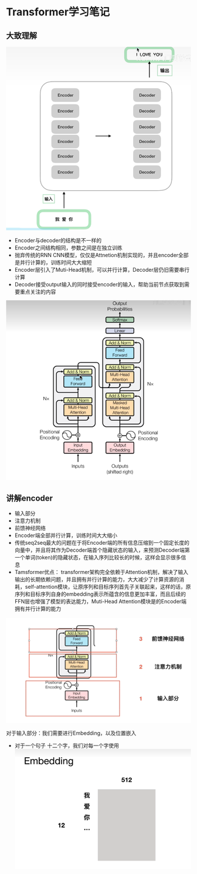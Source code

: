 # Transformer学习笔记

## 大致理解


![图 0](../images/56342025cfc208a9c3f49e4562b212b38df3ddfb3292d2ca2b71aa8848b2ed16.png)  


* Encoder与decoder的结构是不一样的
* Encoder之间结构相同，参数之间是在独立训练
* 抛弃传统的RNN CNN模型，仅仅是Attnetion机制实现的，并且encoder全部是并行计算的，训练时间大大缩短
* Encoder层引入了Muti-Head机制，可以并行计算，Decoder层仍旧需要串行计算
* Decoder接受output输入的同时接受encoder的输入，帮助当前节点获取到需要重点关注的内容

![图 1](../images/b74b8ff346dc51ed028c9daa41c649bcd273ef889299befcc76d71b2bc91b823.png)  

## 讲解encoder

* 输入部分
* 注意力机制
* 前馈神经网络
* Encoder端全部并行计算，训练时间大大缩小
* 传统seq2seq最大的问题在于将Encoder端的所有信息压缩到一个固定长度的向量中，并且将其作为Decoder端首个隐藏状态的输入，来预测Decoder端第一个单词(token)的隐藏状态，在输入序列比较长的时候，这样会显示很多信息
* Tamsformer优点： transformer架构完全依赖于Attention机制，解决了输入输出的长期依赖问题，并且拥有并行计算的能力，大大减少了计算资源的消耗，self-attention模块，让原序列和目标序列首先子关联起来，这样的话，原序列和目标序列自身的embedding表示所蕴含的信息更加丰富，而且后续的FFN层也增强了模型的表达能力，Muti-Head Attention模块是的Encoder端拥有并行计算的能力

![图 2](../images/9835b53d00253b286d0bb5a4fe3eca43c42f0849a61c51d8ef2cded78b265c29.png)  


对于输入部分：我们需要进行Embedding，以及位置嵌入

* 对于一个句子 十二个字，我们对每一个字使用
![图 3](../images/24fd10c037bcba9446cc3c68874c7afa935c44bd1cebe71190adab7828792371.png)  



